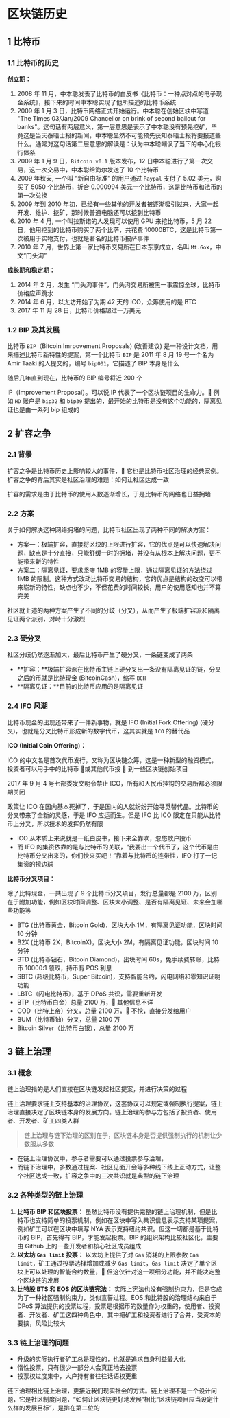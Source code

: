 # 区块链历史

## 1 比特币

### 1.1 比特币的历史

**创立期：**

1. 2008 年 11 月，中本聪发表了比特币的白皮书《比特币：一种点对点的电子现金系统》，接下来的时间中本聪实现了他所描述的比特币系统
1. 2009 年 1 月 3 日，比特币网络正式开始运行。中本聪在创始区块中写道 "The Times 03/Jan/2009 Chancellor on brink of second bailout for banks"。这句话有两层意义，第一层意思是表示了中本聪没有预先挖矿，毕竟这是当天泰晤士报的新闻，中本聪显然不可能预先获知泰晤士报将要报道些什么。通常对这句话第二层意思的解读是：认为中本聪嘲讽了当下的中心化银行体系
1. 2009 年 1 月 9 日，`Bitcoin v0.1` 版本发布，12 日中本聪进行了第一次交易，这一次交易中，中本聪给海尔发送了 10 个比特币
1. 2009 年秋天, 一个叫 “新自由标准” 的用户通过 `Paypal` 支付了 5.02 美元，购买了 5050 个比特币，折合 0.000994 美元一个比特币，这是比特币和法币的第一次兑换
1. 2009 年到 2010 年初，已经有一些其他的开发者被逐渐吸引过来，大家一起开发、维护、挖矿，那时候普通电脑还可以挖到比特币
1. 2010 年 4 月, 一个叫拉斯诺的人发现可以使用 GPU 来挖比特币，5 月 22 日，他用挖到的比特币购买了两个比萨，共花费 10000BTC，这是比特币第一次被用于实物支付，也就是著名的比特币披萨事件
1. 2010 年 7 月，世界上第一家比特币交易所在日本东京成立，名叫 `Mt.Go`x，中文“门头沟”

**成长期和稳定期：**

1. 2014 年 2 月，发生 “门头沟事件”，门头沟交易所被黑一事震惊全球，比特币价格应声跳水
1. 2014 年 6 月，以太坊开始了为期 42 天的 ICO，众筹使用的是 BTC
1. 2017 年 11 月 28 日，比特币价格超过一万美元

### 1.2 BIP 及其发展

比特币 `BIP`（Bitcoin Imrpovement Proposals) (改善建议) 是一种设计文档，用来描述比特币新特性的提案，第一个比特币 `BIP` 是 2011 年 8 月 19 号一个名为 Amir Taaki 的人提交的，编号 `bip001`，它描述了 BIP 本身是什么

随后几年直到现在，比特币的 BIP 编号将近 200 个

IP（Improvement Proposal）。可以说 IP 代表了一个区块链项目的生命力。 例如 `HD` 账户是 `bip32` 和 `bip39` 提出的，最开始的比特币是没有这个功能的，隔离见证也是由一系列 bip 组成的

## 2 扩容之争

### 2.1 背景

扩容之争是比特币历史上影响较大的事件， 它也是比特币社区治理的经典案例。扩容之争的背后其实是社区治理的难题：如何让社区达成一致

扩容的需求是由于比特币的使用人数逐渐增长，于是比特币的网络也日益拥堵

### 2.2 方案

关于如何解决这种网络拥堵的问题，比特币社区出现了两种不同的解决方案：

- 方案一：极端扩容，直接将区块的上限进行扩容，它的优点是可以快速解决问题，缺点是十分直接，只能舒缓一时的拥堵，并没有从根本上解决问题，更不能带来新的特性
- 方案二：隔离见证，要求坚守 1MB 的容量上限，通过隔离见证的方法绕过 1MB 的限制。这种方式改动比特币交易的结构，它的优点是结构的改变可以带来崭新的特性，缺点也不少，不但花费的时间较长，用户的使用感知也并不算完美

社区就上述的两种方案产生了不同的分歧（分叉），从而产生了极端扩容派和隔离见证两个派别，对峙十分激烈

### 2.3 硬分叉

社区分歧仍然逐渐加大，最后比特币产生了硬分叉，一条链变成了两条

- **扩容：**极端扩容派在比特币主链上硬分叉出一条没有隔离见证的链，分叉之后的币就是比特现金 (BitcoinCash)，缩写 `BCH`
- **隔离见证：**目前的比特币应用的是隔离见证

### 2.4 IFO 风潮

比特币现金的出现还带来了一件新事物，就是 IFO (Initial Fork Offering) (硬分叉)，也就是分叉比特币形成新的数字代币，这其实就是 `ICO` 的替代品

**ICO (Initial Coin Offering)：**

ICO 的中文名是首次代币发行，又称为区块链众筹，这是一种新型的融资模式，投资者可以用手中的比特币  或其他代币投  到一些区块链创始项目

2017 年 9 月 4 号七部委发文明令禁止 ICO，所有和人民币挂钩的交易所都必须限期关闭

政策让 ICO 在国内基本死掉了，于是国内的人就纷纷开始寻觅替代品。比特币的分叉带来了全新的灵感，于是 IFO 应运而生。但是 IFO 比 ICO 限定在只能从比特币上分叉，所以技术的发挥仍然有限

- ICO 从本质上来说就是一纸白皮书，接下来全靠吹，忽悠散户投币
- 而 IFO 的集资依靠的是与比特币的关联，“我要出一个代币了，这个代币是由比特币分叉出来的，你们快来买吧！”靠着与比特币的连带性，IFO 打了一记集资的擦边球

**比特币分叉项目：**

除了比特现金，一共出现了 9 个比特币分叉项目，发行总量都是 2100 万，区别在于附加功能，例如区块时间调整、区块大小调整、是否有隔离见证、未来会加哪些功能等

- BTG (比特币黄金，Bitcoin Gold)，区块大小 1M，有隔离见证功能，区块时间 10 分钟
- B2X (比特币 2X，BitcoinX)，区块大小 2M，有隔离见证功能，区块时间 10 分钟
- BTD (比特币钻石，Bitcoin Diamond)，出块时间 60s，免手续费转账，比特币 10000:1 领取，持币有 POS 利息
- SBTC (超级比特币，Super Bitcoin)，支持智能合约，闪电网络和零知识证明功能
- LBTC（闪电比特币），基于 DPoS 共识，需要重新开发
- BTP（比特币白金）总量 2100 万， 其他信息不详
- GOD（比特上帝）分叉，总量 2100 万， 不挖，直接分发给用户
- BUM（比特币铀）分叉，总量 2100 万
- Bitcoin Silver（比特币白银），总量 2100 万

## 3 链上治理

### 3.1 概念

链上治理指的是人们直接在区块链发起社区提案，并进行决策的过程

链上治理要求链上支持基本的治理协议，这套协议可以规定或强制执行提案，链上治理直接决定了区块链本身的发展方向。链上治理的参与方包括了投资者、使用者、开发者、矿工四类人群

> 链上治理与链下治理的区别在于，区块链本身是否提供强制执行的机制让少数服从多数

- 在链上治理协议中，参与者需要可以通过投票参与治理，
- 而链下治理中，多数通过提案、社区见面开会等多种线下线上互动方式，让整个社区达成一致，扩容之争中的三次共识就是典型的链下治理

### 3.2 各种类型的链上治理

1. **比特币 BIP 和区块投票：** 虽然比特币没有提供完整的链上治理机制，但是比特币也支持简单的投票机制，例如在区块中写入共识信息表示支持某项提案，例如矿工可以在区块中填写 NYA 表示支持纽约共识。但这一切都是基于比特币的 BIP，首先得有 BIP，才能发起投票。BIP 的组织架构比较社区化，主要由 Github 上的一些开发者和核心社区成员组成
1. **以太坊 `Gas limit` 投票：** 以太坊上提供了对 `Gas` 消耗的上限参数 `Gas limit`，矿工通过投票选择增加或减少 `Gas limit`，`Gas limit` 决定了单个区块上可以处理的智能合约数量， 但这仅针对这一项细分功能，并不能决定整个区块链的发展
1. **比特股 BTS 和 EOS 的区块链宪法：** 实际上宪法也没有强制约束力，但是它成为了一种社区强制约束力，类似宣誓过程。EOS 和比特股的治理结构来自于 DPoS 算法提供的投票过程，投票是根据币的数量作为权重的，使用者、投资者、开发者、矿工这四种角色中，其中把矿工和投资者进行了合并，受资本的要挟，风险比较大

### 3.3 链上治理的问题

- 升级的实际执行者矿工总是理性的，也就是追求自身利益最大化
- 惰性投票，只有很少一部分人会真正地去投票
- 投票权过度集中，大户持有者往往话语权更重

链下治理相比链上治理，更接近我们现实社会的方式。链上治理不是一个设计问题，它是社区制度问题，“如何让区块链更好地发展”相比“区块链项目应当设定什么样的发展目标”，是排在第二位的
